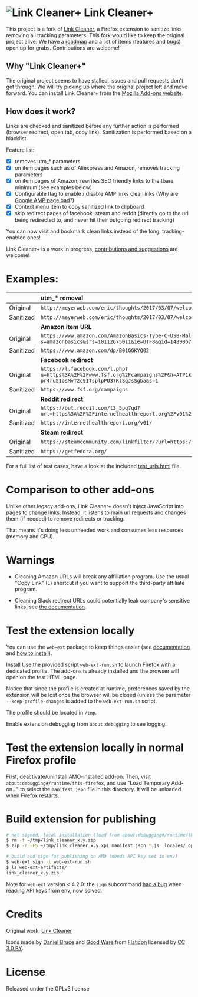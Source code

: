 # ![Link Cleaner+](/assets/web-link-cleaned-thumb.png) Link Cleaner+

This project is a fork of [Link Cleaner](https://github.com/idlewan/link_cleaner), a Firefox extension to sanitize links removing all tracking parameters. This fork would like to keep the original project alive. We have a [roadmap](https://github.com/apiraino/link_cleaner/wiki) and a list of items (features and bugs) open up for grabs. Contributions are welcome!

## Why "Link Cleaner+"

The original project seems to have stalled, issues and pull requests don't get through. We will try picking up where the original project left and move forward. You can install Link Cleaner+ from the [Mozilla Add-ons website](https://addons.mozilla.org/en-US/firefox/addon/link-cleaner-plus/).

## How does it work?

Links are checked and sanitized before any further action is performed (browser redirect, open tab, copy link). Sanitization is performed based on a blacklist.

Feature list:
- [x] removes utm_* parameters
- [x] on item pages such as of Aliexpress and Amazon, removes tracking parameters
- [x] on item pages of Amazon, rewrites SEO friendly links to the tbare minimum (see examples below)
- [x] Configurable flag to enable / disable AMP links cleanlinks (Why are [Google AMP page bad](https://love2dev.com/blog/problems-with-google-accelerated-mobile-pages-and-fighting-back/)?)
- [x] Context menu item to copy sanitized link to clipboard
- [x] skip redirect pages of facebook, steam and reddit (directly go to the url
being redirected to, and never hit their outgoing redirect tracking)

You can now visit and bookmark clean links instead of the long, tracking-enabled ones!

Link Cleaner+ is a work in progress, [contributions and suggestions](https://github.com/apiraino/link_cleaner/issues) are welcome!

# Examples:

|                | utm_* removal                                                                                                                                                                                                    |
| -              | :-                                                                                                                                                                                                               |
| Original  | `http://meyerweb.com/eric/thoughts/2017/03/07/welcome-to-the-grid/?utm_source=frontendfocus&utm_medium=email`                                                                                                    |
| Sanitized | `http://meyerweb.com/eric/thoughts/2017/03/07/welcome-to-the-grid`                                                                                                                                               |
|                | **Amazon item URL**                                                                                                                                                                                              |
| Original  | `https://www.amazon.com/AmazonBasics-Type-C-USB-Male-Cable/dp/B01GGKYQ02/ref=sr_1_1?s=amazonbasics&srs=10112675011&ie=UTF8&qid=1489067885&sr=8-1&keywords=usb-c`                                                 |
| Sanitized | `https://www.amazon.com/dp/B01GGKYQ02`                                                                                                                                                                           |
|                | **Facebook redirect**                                                                                                                                                                                            |
| Original  | `https://l.facebook.com/l.php?u=https%3A%2F%2Fwww.fsf.org%2Fcampaigns%2F&h=ATP1kf98S0FxqErjoW8VmdSllIp4veuH2_m1jl69sEEeLzUXbkNXrVnzRMp65r5vf21LJGTgJwR2b66m97zYJoXx951n-pr4ruS1osMvT2c9ITsplpPU37RlSqJsSgba&s=1` |
| Sanitized | `https://www.fsf.org/campaigns`                                                                                                                                                                                  |
|                | **Reddit redirect**                                                                                                                                                                                              |
| Original  | `https://out.reddit.com/t3_5pq7qd?url=https%3A%2F%2Finternethealthreport.org%2Fv01%2F&token=AQAAZV6JWHBBnIcVjV1wvxVg5gKyCQQSdUhGIvuEUmdPZhxhm8kH&app_name=reddit.com`                                            |
| Sanitized | `https://internethealthreport.org/v01/`                                                                                                                                                                          |
|                | **Steam redirect**                                                                                                                                                                                               |
| Original  | `https://steamcommunity.com/linkfilter/?url=https://getfedora.org/`                                                                                                                                              |
| Sanitized | `https://getfedora.org/`                                                                                                                                                                                         |


For a full list of test cases, have a look at the included [test_urls.html](https://github.com/apiraino/link_cleaner/blob/master/test_urls.html) file.

# Comparison to other add-ons

Unlike other legacy add-ons, Link Cleaner+ doesn't inject JavaScript into pages to change links. Instead, it listens to main url requests and changes them (if needed) to remove redirects or tracking.

That means it's doing less unneeded work and consumes less resources (memory and CPU).

# Warnings

- Cleaning Amazon URLs will break any affiliation program. Use the usual "Copy Link" (L) shortcut if you want to support the third-party affiliate program.

- Cleaning Slack redirect URLs could potentially leak company's sensitive links, see [the documentation](https://slack.com/intl/en-de/help/articles/115004155306#click-shared-links-with-caution).

# Test the extension locally

You can use the `web-ext` package to keep things easier (see [documentation](https://developer.mozilla.org/en-US/docs/Mozilla/Add-ons/WebExtensions/web-ext_command_reference#web-ext_sign) and [how to install](https://github.com/mozilla/web-ext)).

Install Use the provided script `web-ext-run.sh` to launch Firefox with a dedicated profile. The add-ons is already installed and the browser will open on the test HTML page.

Notice that since the profile is created at runtime, preferences saved by the extension will be lost once the browser will be closed (unless the parameter `--keep-profile-changes` is added to the `web-ext-run.sh` script.

The profile should be located in `/tmp`.

Enable extension debugging from `about:debugging` to see logging.

# Test the extension locally in normal Firefox profile

First, deactivate/uninstall AMO-installed add-on. Then, visit `about:debugging#/runtime/this-firefox`, and use "Load Temporary Add-on..." to select the `manifest.json` file in this directory. It will be unloaded when Firefox restarts.

# Build extension for publishing
``` bash
# not signed, local installation (load from about:debugging#/runtime/this-firefox)
$ rm -f ~/tmp/link_cleaner_x.y.zip
$ zip -r -FS ~/tmp/link_cleaner_x.y.xpi manifest.json *.js _locales/ options/ assets/icon*
```

``` bash
# build and sign for publishing on AMO (needs API key set in env)
$ web-ext sign -i web-ext-run.sh
$ ls web-ext-artifacts/
link_cleaner_x.y.zip
```

Note for `web-ext` version < 4.2.0: the `sign` subcommand [had a bug](https://github.com/mozilla/web-ext/issues/793) when reading API keys from env, now solved.

# Credits

Original work: [Link Cleaner](https://github.com/idlewan/link_cleaner)

Icons made by [Daniel Bruce](https://www.flaticon.com/authors/daniel-bruce) and [Good Ware](https://www.flaticon.com/authors/good-ware) from [Flaticon](https://www.flaticon.com) licensed by [CC 3.0 BY](http://creativecommons.org/licenses/by/3.0).

# License

Released under the GPLv3 license
